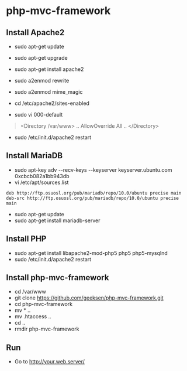 php-mvc-framework
=================

Install Apache2
---------------
* sudo apt-get update
* sudo apt-get upgrade
* sudo apt-get install apache2
* sudo a2enmod rewrite
* sudo a2enmod mime_magic

* cd /etc/apache2/sites-enabled
* sudo vi 000-default
> &lt;Directory /var/www&gt; .. AllowOverride All .. &lt;/Directory&gt;

* sudo /etc/init.d/apache2 restart

Install MariaDB
---------------
* sudo apt-key adv --recv-keys --keyserver keyserver.ubuntu.com 0xcbcb082a1bb943db
* vi /etc/apt/sources.list
```
deb http://ftp.osuosl.org/pub/mariadb/repo/10.0/ubuntu precise main
deb-src http://ftp.osuosl.org/pub/mariadb/repo/10.0/ubuntu precise main
```

* sudo apt-get update
* sudo apt-get install mariadb-server

Install PHP
-----------
* sudo apt-get install libapache2-mod-php5 php5 php5-mysqlnd
* sudo /etc/init.d/apache2 restart

Install php-mvc-framework
-------------------------
* cd /var/www
* git clone https://github.com/geeksen/php-mvc-framework.git
* cd php-mvc-framework
* mv * ..
* mv .htaccess ..
* cd ..
* rmdir php-mvc-framework

Run
---
* Go to http://your.web.server/
